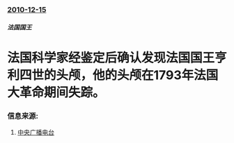 ### [2010-12-15](/news/2010/12/15/index.md)

##### 法国国王
#  法国科学家经鉴定后确认发现法国国王亨利四世的头颅，他的头颅在1793年法国大革命期间失踪。




### 信息来源:

1. [中央广播电台](https://archive.is/20121222192321/http://news.rti.org.tw/index_newsContent.aspx?nid=272376&id=1&id2=2)
